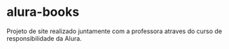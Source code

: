 # alura-books
Projeto de site realizado juntamente com a professora atraves do curso de responsibilidade da Alura.
